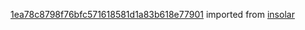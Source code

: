 [1ea78c8798f76bfc571618581d1a83b618e77901](https://github.com/insolar/insolar/commit/1ea78c8798f76bfc571618581d1a83b618e77901) imported from [insolar](https://github.com/insolar/insolar)
